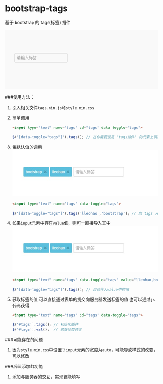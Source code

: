 # bootstrap-tags
基于 bootstrap 的 tags(标签) 插件

![demo](https://github.com/lleobox/bootstrap-tags/raw/master/tags-demo.gif)

###使用方法：
1. 引入相关文件`tags.min.js`和`style.min.css`

2. 简单调用
    ```html
    <input type="text" name="tags" id="tags" data-toggle="tags">
    ```

    ```javascript
    $('[data-toggle="tags"]').tags(); // 在你需要使用 'tags插件' 的元素上调用 tags()方法
    ```

3. 带默认值的调用
    ![demo](https://github.com/lleobox/bootstrap-tags/raw/master/tags-demo2.jpg)
    ```html
    <input type="text" name="tags" data-toggle="tags">
    ```

    ```javascript
    $('[data-toggle="tags"]').tags('lleohao','bootstrap'); // 向 tags 元素中传入参数
    ```

4. 如果`input`元素中存在`value`值，则可一直接导入其中
    ![demo](https://github.com/lleobox/bootstrap-tags/raw/master/tags-demo2.jpg)
    ```html
    <input type="text" name="tags" data-toggle="tags" value="lleohao,bootstrap">
    ```

    ```javascript
    $('[data-toggle="tags"]').tags(); // 自动导入value中的值
    ```

5. 获取标签的值
可以直接通过表单的提交向服务器发送标签的值
也可以通过`js`代码获得
    ```html
    <input type="text" name="tags" id="tags" data-toggle="tags">
    ```

    ```javascript
    $('#tags').tags(); // 初始化插件
    $('#tags').val();  // 获取标签的值
    ```

###可能存在的问题
1. 因为`style.min.css`中设置了`input`元素的宽度为`auto`，可能导致样式的改变，可以修改


###后续添加的功能
1. 添加与服务器的交互，实现智能填写
